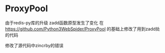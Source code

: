 # ProxyPool
由于redis-py库的升级 zadd函数原型发生了变化
在 https://github.com/Python3WebSpider/ProxyPool 的基础上修改了用到zadd处的代码

修改了源代码中zincrby的错误

